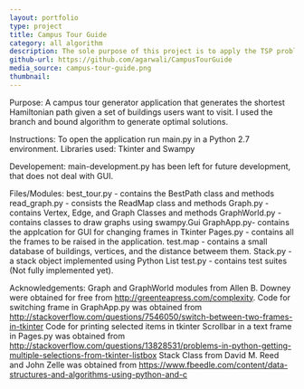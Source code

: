 ```yaml
---
layout: portfolio
type: project
title: Campus Tour Guide
category: all algorithm
description: The sole purpose of this project is to apply the TSP problem to find the best Hamiltotnian path for Berea College campus tour guides or visitors to generate tours for tourists with an option for selecting the buildings they want to visit at Berea College. We used the branch and bound algorithm to generate optimal solutions.
github-url: https://github.com/agarwali/CampusTourGuide
media_source: campus-tour-guide.png
thumbnail:
---
```


Purpose:  A campus tour generator application that generates the shortest Hamiltonian path given a
set of buildings users want to visit. I used the branch and bound algorithm to generate optimal solutions.

Instructions:
To open the application run main.py in a Python 2.7 environment.
Libraries used: Tkinter and Swampy

Developement:
main-development.py has been left for future development, that does not deal with GUI.

Files/Modules:
best_tour.py - contains the BestPath class and methods
read_graph.py - consists the ReadMap class and methods
Graph.py - contains Vertex, Edge, and Graph Classes and methods
GraphWorld.py - contains classes to draw graphs using swampy.Gui
GraphApp.py- contains the applcation for GUI for changing frames in Tkinter
Pages.py - contains all the frames to be raised in the application.
test.map - contains a small database of buildings, vertices, and the distance betweem them.
Stack.py - a stack object implemented using Python List
test.py - contains test suites (Not fully implemented yet).

Acknowledgements:
Graph and GraphWorld modules from Allen B. Downey were obtained for free from http://greenteapress.com/complexity.
Code for switching frame in GraphApp.py was obtained from http://stackoverflow.com/questions/7546050/switch-between-two-frames-in-tkinter
Code for printing selected items in tkinter Scrollbar in a text frame in Pages.py was obtained from http://stackoverflow.com/questions/13828531/problems-in-python-getting-multiple-selections-from-tkinter-listbox
Stack Class from David M. Reed and John Zelle was obtained from https://www.fbeedle.com/content/data-structures-and-algorithms-using-python-and-c
